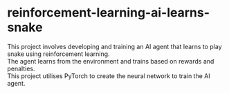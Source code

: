 # reinforcement-learning-ai-learns-snake
This project involves developing and training an AI agent that learns to play snake using reinforcement learning.\
The agent learns from the environment and trains based on rewards and penalties. \
This project utilises PyTorch to create the neural network to train the AI agent.
